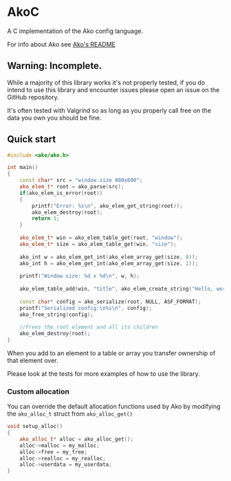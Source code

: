 # AkoC
A C implementation of the Ako config language.

For info about Ako see [Ako's README](https://github.com/Tuyuji/Ako/blob/main/README.md)

## Warning: Incomplete.
While a majority of this library works it's not properly tested, if you do intend to use this library and encounter 
issues please open an issue on the GitHub repository.

It's often tested with Valgrind so as long as you properly call free on the data you own you should be fine.

## Quick start
```c++
#include <ako/ako.h>

int main()
{
    const char* src = "window.size 800x600";
    ako_elem_t* root = ako_parse(src);
    if(ako_elem_is_error(root))
    {
        printf("Error: %s\n", ako_elem_get_string(root));
        ako_elem_destroy(root);
        return 1;
    }
    
    ako_elem_t* win = ako_elem_table_get(root, "window");
    ako_elem_t* size = ako_elem_table_get(win, "size");
    
    ako_int w = ako_elem_get_int(ako_elem_array_get(size, 0));
    ako_int h = ako_elem_get_int(ako_elem_array_get(size, 1));
    
    printf("Window size: %d x %d\n", w, h);
    
    ako_elem_table_add(win, "title", ako_elem_create_string("Hello, world"));
    
    const char* config = ako_serialize(root, NULL, ASF_FORMAT);
    printf("Serialized config:\n%s\n", config);
    ako_free_string(config);
    
    //Frees the root element and all its children
    ako_elem_destroy(root);
}
```

When you add to an element to a table or array you transfer ownership of that element over.

Please look at the tests for more examples of how to use the library.

### Custom allocation
You can override the default allocation functions used by Ako by modifying the `ako_alloc_t` struct from `ako_alloc_get()`
```c++
void setup_alloc()
{
    ako_alloc_t* alloc = ako_alloc_get();
    alloc->malloc = my_malloc;
    alloc->free = my_free;
    alloc->realloc = my_realloc;
    alloc->userdata = my_userdata;
}
```
